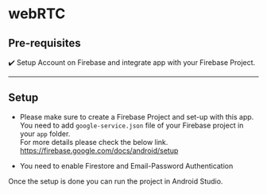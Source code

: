 
# webRTC

## Pre-requisites
 :heavy_check_mark: Setup Account on Firebase and integrate app with your Firebase Project.<br/>

--- 

## Setup

- Please make sure to create a Firebase Project and set-up with this app. You need to add `google-service.json` file of your Firebase project in your `app` folder.
<br/>For more details please check the below link.<br/>
https://firebase.google.com/docs/android/setup

- You need to enable Firestore and Email-Password Authentication

Once the setup is done you can run the project in Android Studio.

